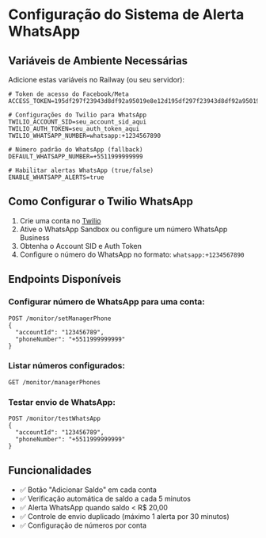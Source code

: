 # Configuração do Sistema de Alerta WhatsApp

## Variáveis de Ambiente Necessárias

Adicione estas variáveis no Railway (ou seu servidor):

```
# Token de acesso do Facebook/Meta
ACCESS_TOKEN=195df297f23943d8df92a95019e8e12d195df297f23943d8df92a95019e8e12d

# Configurações do Twilio para WhatsApp
TWILIO_ACCOUNT_SID=seu_account_sid_aqui
TWILIO_AUTH_TOKEN=seu_auth_token_aqui
TWILIO_WHATSAPP_NUMBER=whatsapp:+1234567890

# Número padrão do WhatsApp (fallback)
DEFAULT_WHATSAPP_NUMBER=+5511999999999

# Habilitar alertas WhatsApp (true/false)
ENABLE_WHATSAPP_ALERTS=true
```

## Como Configurar o Twilio WhatsApp

1. Crie uma conta no [Twilio](https://www.twilio.com/)
2. Ative o WhatsApp Sandbox ou configure um número WhatsApp Business
3. Obtenha o Account SID e Auth Token
4. Configure o número do WhatsApp no formato: `whatsapp:+1234567890`

## Endpoints Disponíveis

### Configurar número de WhatsApp para uma conta:
```
POST /monitor/setManagerPhone
{
  "accountId": "123456789",
  "phoneNumber": "+5511999999999"
}
```

### Listar números configurados:
```
GET /monitor/managerPhones
```

### Testar envio de WhatsApp:
```
POST /monitor/testWhatsApp
{
  "accountId": "123456789",
  "phoneNumber": "+5511999999999"
}
```

## Funcionalidades

- ✅ Botão "Adicionar Saldo" em cada conta
- ✅ Verificação automática de saldo a cada 5 minutos
- ✅ Alerta WhatsApp quando saldo < R$ 20,00
- ✅ Controle de envio duplicado (máximo 1 alerta por 30 minutos)
- ✅ Configuração de números por conta 